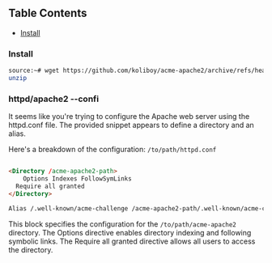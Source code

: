 ##  Table Contents 

* [Install](https://github.com/koliboy/acme-apache2/edit/main/README.md)


### Install
```sh
source:~# wget https://github.com/koliboy/acme-apache2/archive/refs/heads/main.zip
unzip
```
### httpd/apache2 --confi
It seems like you're trying to configure the Apache web server using the httpd.conf file. The provided snippet appears to define a directory and an alias.

Here's a breakdown of the configuration:
`/to/path/httpd.conf`
```html

<Directory /acme-apache2-path>
	Options Indexes FollowSymLinks
  Require all granted
</Directory>

Alias /.well-known/acme-challenge /acme-apache2-path/.well-known/acme-challenge
```
This block specifies the configuration for the `/to/path/acme-apache2` directory. The Options directive enables directory indexing and following symbolic links. The Require all granted directive allows all users to access the directory.

